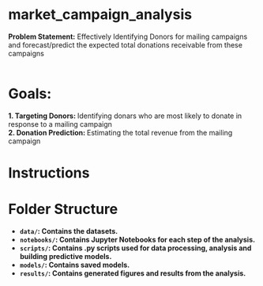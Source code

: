 # market_campaign_analysis
<b>Problem Statement:</b> Effectively Identifying Donors for mailing campaigns and forecast/predict the expected total donations receivable from these campaigns <br>
<br>
# Goals:
<b>1. Targeting Donors: </b>Identifying donars who are most likely to donate in response to a mailing campaign <br>
<b>2. Donation Prediction: </b>Estimating the total revenue from the mailing campaign <b>
<br>

# Instructions



# Folder Structure
- `data/`: Contains the datasets.
- `notebooks/`: Contains Jupyter Notebooks for each step of the analysis.
- `scripts/`: Contains .py scripts used for data processing, analysis and building predictive models.
- `models/`: Contains saved models.
- `results/`: Contains generated figures and results from the analysis.


